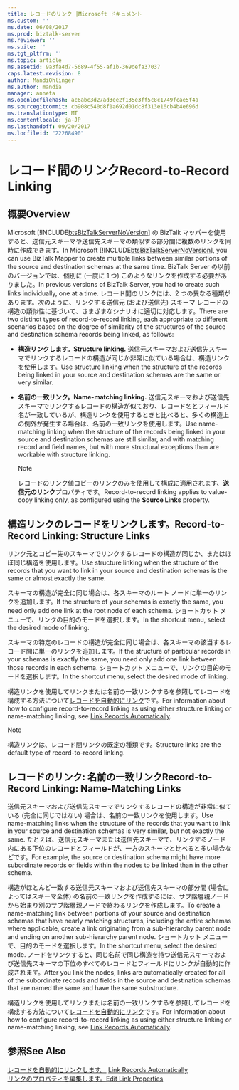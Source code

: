 ```yaml
---
title: レコードのリンク |Microsoft ドキュメント
ms.custom: ''
ms.date: 06/08/2017
ms.prod: biztalk-server
ms.reviewer: ''
ms.suite: ''
ms.tgt_pltfrm: ''
ms.topic: article
ms.assetid: 9a3fa4d7-5689-4f55-af1b-369defa37037
caps.latest.revision: 8
author: MandiOhlinger
ms.author: mandia
manager: anneta
ms.openlocfilehash: ac6abc3d27ad3ee2f135e3ff5c8c1749fcae5f4a
ms.sourcegitcommit: cb908c540d8f1a692d01dc8f313e16cb4b4e696d
ms.translationtype: MT
ms.contentlocale: ja-JP
ms.lasthandoff: 09/20/2017
ms.locfileid: "22268490"
---
```

# <a name="record-to-record-linking"></a><span data-ttu-id="147a9-102">レコード間のリンク</span><span class="sxs-lookup"><span data-stu-id="147a9-102">Record-to-Record Linking</span></span>

## <a name="overview"></a><span data-ttu-id="147a9-103">概要</span><span class="sxs-lookup"><span data-stu-id="147a9-103">Overview</span></span>
<span data-ttu-id="147a9-104">Microsoft [!INCLUDE[btsBizTalkServerNoVersion](../includes/btsbiztalkservernoversion-md.md)] の BizTalk マッパーを使用すると、送信元スキーマや送信先スキーマの類似する部分間に複数のリンクを同時に作成できます。</span><span class="sxs-lookup"><span data-stu-id="147a9-104">In Microsoft [!INCLUDE[btsBizTalkServerNoVersion](../includes/btsbiztalkservernoversion-md.md)], you can use BizTalk Mapper to create multiple links between similar portions of the source and destination schemas at the same time.</span></span> <span data-ttu-id="147a9-105">BizTalk Server の以前のバージョンでは、個別に (一度に 1 つ) このようなリンクを作成する必要がありました。</span><span class="sxs-lookup"><span data-stu-id="147a9-105">In previous versions of BizTalk Server, you had to create such links individually, one at a time.</span></span> <span data-ttu-id="147a9-106">レコード間のリンクには、2 つの異なる種類があります。次のように、リンクする送信元 (および送信先) スキーマ レコードの構造の類似性に基づいて、さまざまなシナリオに適切に対応します。</span><span class="sxs-lookup"><span data-stu-id="147a9-106">There are two distinct types of record-to-record linking, each appropriate to different scenarios based on the degree of similarity of the structures of the source and destination schema records being linked, as follows:</span></span>  
  
-   <span data-ttu-id="147a9-107">**構造リンクします。**</span><span class="sxs-lookup"><span data-stu-id="147a9-107">**Structure linking.**</span></span> <span data-ttu-id="147a9-108">送信元スキーマおよび送信先スキーマでリンクするレコードの構造が同じか非常に似ている場合は、構造リンクを使用します。</span><span class="sxs-lookup"><span data-stu-id="147a9-108">Use structure linking when the structure of the records being linked in your source and destination schemas are the same or very similar.</span></span>  
  
-   <span data-ttu-id="147a9-109">**名前の一致リンク。**</span><span class="sxs-lookup"><span data-stu-id="147a9-109">**Name-matching linking.**</span></span> <span data-ttu-id="147a9-110">送信元スキーマおよび送信先スキーマでリンクするレコードの構造が似ており、レコード名とフィールド名が一致しているが、構造リンクを使用するときと比べると、多くの構造上の例外が発生する場合は、名前の一致リンクを使用します。</span><span class="sxs-lookup"><span data-stu-id="147a9-110">Use name-matching linking when the structure of the records being linked in your source and destination schemas are still similar, and with matching record and field names, but with more structural exceptions than are workable with structure linking.</span></span>  
  
    > [!NOTE]
    >  <span data-ttu-id="147a9-111">レコードのリンク値コピーのリンクのみを使用して構成に適用されます、**送信元のリンク**プロパティです。</span><span class="sxs-lookup"><span data-stu-id="147a9-111">Record-to-record linking applies to value-copy linking only, as configured using the **Source Links** property.</span></span>  
  
## <a name="record-to-record-linking-structure-links"></a><span data-ttu-id="147a9-112">構造リンクのレコードをリンクします。</span><span class="sxs-lookup"><span data-stu-id="147a9-112">Record-to-Record Linking: Structure Links</span></span>  
 <span data-ttu-id="147a9-113">リンク元とコピー先のスキーマでリンクするレコードの構造が同じか、またはほぼ同じ構造を使用します。</span><span class="sxs-lookup"><span data-stu-id="147a9-113">Use structure linking when the structure of the records that you want to link in your source and destination schemas is the same or almost exactly the same.</span></span>  
  
 <span data-ttu-id="147a9-114">スキーマの構造が完全に同じ場合は、各スキーマのルート ノードに単一のリンクを追加します。</span><span class="sxs-lookup"><span data-stu-id="147a9-114">If the structure of your schemas is exactly the same, you need only add one link at the root node of each schema.</span></span> <span data-ttu-id="147a9-115">ショートカット メニューで、リンクの目的のモードを選択します。</span><span class="sxs-lookup"><span data-stu-id="147a9-115">In the shortcut menu, select the desired mode of linking.</span></span>  
  
 <span data-ttu-id="147a9-116">スキーマの特定のレコードの構造が完全に同じ場合は、各スキーマの該当するレコード間に単一のリンクを追加します。</span><span class="sxs-lookup"><span data-stu-id="147a9-116">If the structure of particular records in your schemas is exactly the same, you need only add one link between those records in each schema.</span></span> <span data-ttu-id="147a9-117">ショートカット メニューで、リンクの目的のモードを選択します。</span><span class="sxs-lookup"><span data-stu-id="147a9-117">In the shortcut menu, select the desired mode of linking.</span></span>  
  
 <span data-ttu-id="147a9-118">構造リンクを使用してリンクまたは名前の一致リンクするを参照してレコードを構成する方法について[レコードを自動的にリンク](../core/how-to-link-records-automatically.md)です。</span><span class="sxs-lookup"><span data-stu-id="147a9-118">For information about how to configure record-to-record linking as using either structure linking or name-matching linking, see [Link Records Automatically](../core/how-to-link-records-automatically.md).</span></span>  
  
> [!NOTE]
>  <span data-ttu-id="147a9-119">構造リンクは、レコード間リンクの既定の種類です。</span><span class="sxs-lookup"><span data-stu-id="147a9-119">Structure links are the default type of record-to-record linking.</span></span>  
  
## <a name="record-to-record-linking-name-matching-links"></a><span data-ttu-id="147a9-120">レコードのリンク: 名前の一致リンク</span><span class="sxs-lookup"><span data-stu-id="147a9-120">Record-to-Record Linking: Name-Matching Links</span></span>  
 <span data-ttu-id="147a9-121">送信元スキーマおよび送信先スキーマでリンクするレコードの構造が非常に似ている (完全に同じではない) 場合は、名前の一致リンクを使用します。</span><span class="sxs-lookup"><span data-stu-id="147a9-121">Use name-matching links when the structure of the records that you want to link in your source and destination schemas is very similar, but not exactly the same.</span></span> <span data-ttu-id="147a9-122">たとえば、送信元スキーマまたは送信先スキーマで、リンクするノード内にある下位のレコードとフィールドが、一方のスキーマと比べると多い場合などです。</span><span class="sxs-lookup"><span data-stu-id="147a9-122">For example, the source or destination schema might have more subordinate records or fields within the nodes to be linked than in the other schema.</span></span>  
  
 <span data-ttu-id="147a9-123">構造がほとんど一致する送信元スキーマおよび送信先スキーマの部分間 (場合によってはスキーマ全体) の名前の一致リンクを作成するには、サブ階層親ノードから始まり別のサブ階層親ノードで終わるリンクを作成します。</span><span class="sxs-lookup"><span data-stu-id="147a9-123">To create a name-matching link between portions of your source and destination schemas that have nearly matching structures, including the entire schemas where applicable, create a link originating from a sub-hierarchy parent node and ending on another sub-hierarchy parent node.</span></span> <span data-ttu-id="147a9-124">ショートカット メニューで、目的のモードを選択します。</span><span class="sxs-lookup"><span data-stu-id="147a9-124">In the shortcut menu, select the desired mode.</span></span> <span data-ttu-id="147a9-125">ノードをリンクすると、同じ名前で同じ構造を持つ送信元スキーマおよび送信先スキーマの下位のすべてのレコードとフィールドにリンクが自動的に作成されます。</span><span class="sxs-lookup"><span data-stu-id="147a9-125">After you link the nodes, links are automatically created for all of the subordinate records and fields in the source and destination schemas that are named the same and have the same substructure.</span></span>  
  
 <span data-ttu-id="147a9-126">構造リンクを使用してリンクまたは名前の一致リンクするを参照してレコードを構成する方法について[レコードを自動的にリンク](../core/how-to-link-records-automatically.md)です。</span><span class="sxs-lookup"><span data-stu-id="147a9-126">For information about how to configure record-to-record linking as using either structure linking or name-matching linking, see [Link Records Automatically](../core/how-to-link-records-automatically.md).</span></span>  
  
## <a name="see-also"></a><span data-ttu-id="147a9-127">参照</span><span class="sxs-lookup"><span data-stu-id="147a9-127">See Also</span></span>  
 <span data-ttu-id="147a9-128">[レコードを自動的にリンクします。](../core/how-to-link-records-automatically.md) </span><span class="sxs-lookup"><span data-stu-id="147a9-128">[Link Records Automatically](../core/how-to-link-records-automatically.md) </span></span>  
 [<span data-ttu-id="147a9-129">リンクのプロパティを編集します。</span><span class="sxs-lookup"><span data-stu-id="147a9-129">Edit Link Properties</span></span>](../core/how-to-edit-link-properties.md)